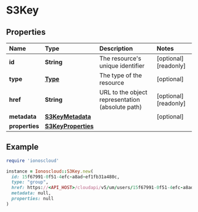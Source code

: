 # S3Key

## Properties

| Name | Type | Description | Notes |
| :--- | :--- | :--- | :--- |
| **id** | **String** | The resource's unique identifier | \[optional\]\[readonly\] |
| **type** | [**Type**](type.md) | The type of the resource | \[optional\] |
| **href** | **String** | URL to the object representation \(absolute path\) | \[optional\]\[readonly\] |
| **metadata** | [**S3KeyMetadata**](s3keymetadata.md) |  | \[optional\] |
| **properties** | [**S3KeyProperties**](s3keyproperties.md) |  |  |

## Example

```ruby
require 'ionoscloud'

instance = Ionoscloud::S3Key.new(
  id: 15f67991-0f51-4efc-a8ad-ef1fb31a480c,
  type: "group",
  href: https://<API_HOST>/cloudapi/v5/um/users/15f67991-0f51-4efc-a8ad-ef1fb31a480c/s3keys/78fa888e106456c1482d,
  metadata: null,
  properties: null
)
```

